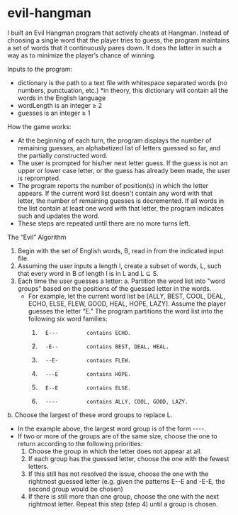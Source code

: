 # evil-hangman

I built an Evil Hangman program that actively cheats at Hangman. Instead of choosing a single word that the player tries to guess, the program maintains a set of words that it continuously pares down. It does the latter in such a way as to minimize the player’s chance of winning.

Inputs to the program:
- dictionary is the path to a text file with whitespace separated words (no numbers, punctuation, etc.) *in theory, this dictionary will contain all the words in the English language
- wordLength is an integer ≥ 2
- guesses is an integer ≥ 1

How the game works:
- At the beginning of each turn, the program displays the number of remaining guesses, an alphabetized list of letters guessed so far, and the partially constructed word.
- The user is prompted for his/her next letter guess. If the guess is not an upper or lower case letter, or the guess has already been made, the user is reprompted.
- The program reports the number of position(s) in which the letter appears. If the current word list doesn't contain any word with that letter, the number of remaining guesses is decremented. If all words in the list contain at least one word with that letter, the program indicates such and updates the word.
- These steps are repeated until there are no more turns left.

The “Evil” Algorithm
1. Begin with the set of English words, B, read in from the indicated input file.
2. Assuming the user inputs a length l, create a subset of words, L, such that every word in B of length l is in L and L ⊆ S.
3. Each time the user guesses a letter:
  a. Partition the word list into "word groups" based on the positions of the guessed letter in the words.
    - For example, let the current word list be [ALLY, BEST, COOL, DEAL, ECHO, ELSE, FLEW, GOOD, HEAL, HOPE, LAZY]. Assume the player guesses the letter “E.” The program partitions the word list into the following six word families:
      1.       E---         contains ECHO.
      2.       -E--         contains BEST, DEAL, HEAL.
      3.       --E-         contains FLEW.
      4.       ---E         contains HOPE.
      5.       E--E         contains ELSE.
      6.       ----         contains ALLY, COOL, GOOD, LAZY.
  b. Choose the largest of these word groups to replace L.
  - In the example above, the largest word group is of the form ----.
  - If two or more of the groups are of the same size, choose the one to return according to the following priorities:
    1. Choose the group in which the letter does not appear at all.
    2. If each group has the guessed letter, choose the one with the fewest letters.
    3. If this still has not resolved the issue, choose the one with the rightmost guessed letter (e.g. given the patterns E--E and -E-E, the second group would be chosen)
    4. If there is still more than one group, choose the one with the next rightmost letter. Repeat this step (step 4) until a group is chosen.

